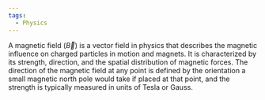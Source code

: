```yaml
---
tags:
  - Physics
---
```

A magnetic field ($\vec{B}$) is a vector field in physics that describes the magnetic influence on charged particles in motion and magnets. It is characterized by its strength, direction, and the spatial distribution of magnetic forces. The direction of the magnetic field at any point is defined by the orientation a small magnetic north pole would take if placed at that point, and the strength is typically measured in units of Tesla or Gauss.